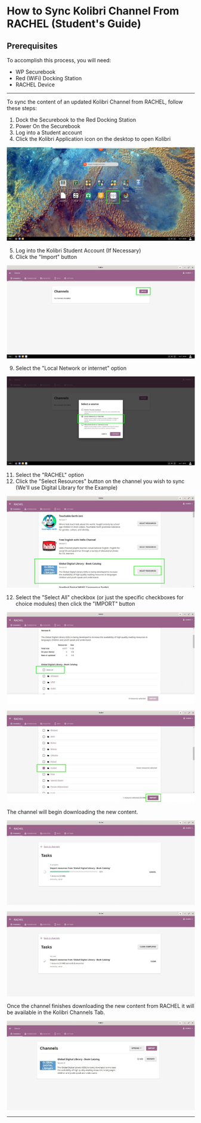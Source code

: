 # How to Sync Kolibri Channel From RACHEL (Student's Guide)

## Prerequisites
To accomplish this process, you will need:
- WP Securebook
- Red (WiFi) Docking Station
- RACHEL Device

---

To sync the content of an updated Kolibri Channel from RACHEL, follow these steps:


1. Dock the Securebook to the Red Docking Station
2. Power On the Securebook
3. Log into a Student account
4. Click the Kolibri Application icon on the desktop to open Kolibri

![01_SyncKolibri.jpg](../_resources/01_SyncKolibri.jpg)

5. Log into the Kolibri Student Account (If Necessary)
8. Click the "Import" button

![02_SyncImport.jpg](../_resources/02_SyncImport.jpg)

9.  Select the "Local Network or internet" option

![03_SyncLocal.jpg](../_resources/03_SyncLocal.jpg)

11. Select the "RACHEL" option
11. Click the "Select Resources" button on the channel you wish to sync (We'll use Digital Library for the Example)

![04_SyncChannel.jpg](../_resources/04_SyncChannel.jpg)

12. Select the "Select All" checkbox (or just the specific checkboxes for choice modules) then click the "IMPORT" button

![05_SyncSelectAll.jpg](../_resources/05_SyncSelectAll.jpg)

![06_SyncSelectOne.jpg](../_resources/06_SyncSelectOne.jpg)

The channel will begin downloading the new content.

![07_SyncDownloading.jpg](../_resources/07_SyncDownloading.jpg)

![08_SyncDownloaded.jpg](../_resources/08_SyncDownloaded.jpg)

Once the channel finishes downloading the new content from RACHEL it will be available in the Kolibri  Channels Tab.

![09_SyncReady.jpg](../_resources/09_SyncReady.jpg)

---
